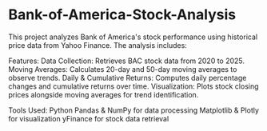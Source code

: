 # Bank-of-America-Stock-Analysis

This project analyzes Bank of America's stock performance using historical price data from Yahoo Finance. The analysis includes:

Features:
    Data Collection: Retrieves BAC stock data from 2020 to 2025.
    Moving Averages: Calculates 20-day and 50-day moving averages to observe trends.
    Daily & Cumulative Returns: Computes daily percentage changes and cumulative returns over time.
    Visualization: Plots stock closing prices alongside moving averages for trend identification.

Tools Used:
    Python
    Pandas & NumPy for data processing
    Matplotlib & Plotly for visualization
    yFinance for stock data retrieval

